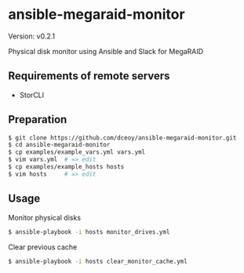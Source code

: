 ansible-megaraid-monitor
========================

Version: v0.2.1

Physical disk monitor using Ansible and Slack for MegaRAID

Requirements of remote servers
------------------------------

- StorCLI

Preparation
-----------

```sh
$ git clone https://github.com/dceoy/ansible-megaraid-monitor.git
$ cd ansible-megaraid-monitor
$ cp examples/example_vars.yml vars.yml
$ vim vars.yml  # => edit
$ cp examples/example_hosts hosts
$ vim hosts     # => edit
```

Usage
-----

Monitor physical disks

```sh
$ ansible-playbook -i hosts monitor_drives.yml
```

Clear previous cache

```sh
$ ansible-playbook -i hosts clear_monitor_cache.yml
```
